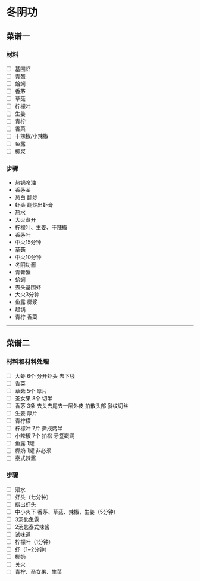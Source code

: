 # 冬阴功

## 菜谱一

### 材料

- [ ] 基围虾
- [ ] 青蟹
- [ ] 蛤蜊
- [ ] 香茅
- [ ] 草菇
- [ ] 柠檬叶
- [ ] 生姜
- [ ] 青柠
- [ ] 香菜
- [ ] 干辣椒/小辣椒
- [ ] 鱼露
- [ ] 椰浆

### 步骤

- 热锅冷油
- 香茅茎
- 葱白 翻炒
- 虾头 翻炒出虾膏
- 热水
- 大火煮开
- 柠檬叶、生姜、干辣椒
- 香茅叶
- 中火15分钟
- 草菇
- 中火10分钟
- 冬阴功酱
- 青膏蟹
- 蛤蜊
- 去头基围虾
- 大火3分钟
- 鱼露 椰浆
- 起锅
- 青柠 香菜

---


## 菜谱二

### 材料和材料处理

- [ ] 大虾 6个 分开虾头 去下线
- [ ] 香菜
- [ ] 草菇 5个 厚片
- [ ] 圣女果 8个  切半
- [ ] 香茅 3条 去头去尾去一层外皮 拍散头部 斜纹切丝
- [ ] 生姜 厚片
- [ ] 青柠檬
- [ ] 柠檬叶 7片 撕成两半
- [ ] 小辣椒 7个 拍松 牙签戳洞
- [ ] 鱼露 1罐
- [ ] 椰奶 1罐 非必须
- [ ] 泰式辣酱

### 步骤

- [ ] 滚水
- [ ] 虾头（七分钟）
- [ ] 捞出虾头
- [ ] 中小火下 香茅、草菇、辣椒，生姜（5分钟）
- [ ] 3汤匙鱼露
- [ ] 2汤匙泰式辣酱
- [ ] 试味道
- [ ] 柠檬叶（1分钟）
- [ ] 虾（1~2分钟）
- [ ] 椰奶
- [ ] 关火
- [ ] 青柠、圣女果、生菜
